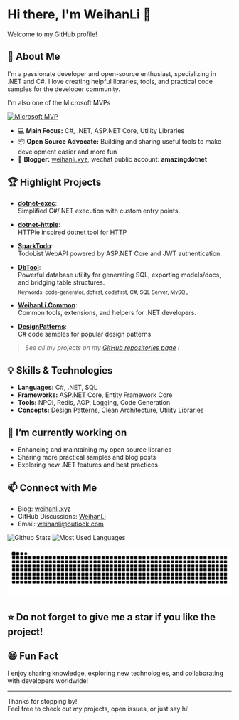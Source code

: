 # Hi there, I'm WeihanLi 👋

Welcome to my GitHub profile!

## 🚀 About Me

I'm a passionate developer and open-source enthusiast, specializing in .NET and C#. I love creating helpful libraries, tools, and practical code samples for the developer community.

I'm also one of the Microsoft MVPs

[![Microsoft MVP](https://cdn.edi.wang/web-assets/mvp-logo.svg)](https://mvp.microsoft.com/en-US/mvp/profile/594ebabf-f3bd-eb11-bacc-0022481f2c24)


- 💻 **Main Focus:** C#, .NET, ASP.NET Core, Utility Libraries
- 📦 **Open Source Advocate:** Building and sharing useful tools to make development easier and more fun
- 📝 **Blogger:** [weihanli.xyz](https://weihanli.xyz), wechat public account: **amazingdotnet**

## 🏆 Highlight Projects

- [**dotnet-exec**](https://github.com/WeihanLi/dotnet-exec):  
  Simplified C#/.NET execution with custom entry points.

- [**dotnet-httpie**](https://github.com/WeihanLi/dotnet-httpie):  
  HTTPie inspired dotnet tool for HTTP

- [**SparkTodo**](https://github.com/WeihanLi/SparkTodo):  
  TodoList WebAPI powered by ASP.NET Core and JWT authentication.

- [**DbTool**](https://github.com/WeihanLi/DbTool):  
  Powerful database utility for generating SQL, exporting models/docs, and bridging table structures.  
  <sub>Keywords: code-generator, dbfirst, codefirst, C#, SQL Server, MySQL</sub>

- [**WeihanLi.Common**](https://github.com/WeihanLi/WeihanLi.Common):  
  Common tools, extensions, and helpers for .NET developers.

- [**DesignPatterns**](https://github.com/WeihanLi/DesignPatterns):  
  C# code samples for popular design patterns.

> _See all my projects on my [GitHub repositories page](https://github.com/WeihanLi?tab=repositories) !_

## 💡 Skills & Technologies

- **Languages:** C#, .NET, SQL
- **Frameworks:** ASP.NET Core, Entity Framework Core
- **Tools:** NPOI, Redis, AOP, Logging, Code Generation
- **Concepts:** Design Patterns, Clean Architecture, Utility Libraries

## 🌱 I’m currently working on

- Enhancing and maintaining my open source libraries
- Sharing more practical samples and blog posts
- Exploring new .NET features and best practices

## 📫 Connect with Me

- Blog: [weihanli.xyz](https://weihanli.xyz)
- GitHub Discussions: [WeihanLi](https://github.com/WeihanLi)
- Email: <weihanli@outlook.com>

![Github Stats](https://github-readme-stats.vercel.app/api?username=WeihanLi&show_icons=true&theme=dark&count_private=true)
![Most Used Languages](https://github-readme-stats.vercel.app/api/top-langs/?username=WeihanLi&theme=dark&layout=compact)

<picture>
  <source
    media="(prefers-color-scheme: dark)"
    srcset="https://raw.githubusercontent.com/WeihanLi/WeihanLi/output/github-contribution-grid-snake-dark.svg"
  />
  <source
    media="(prefers-color-scheme: light)"
    srcset="https://raw.githubusercontent.com/WeihanLi/WeihanLi/output/github-contribution-grid-snake.svg"
  />
  <img
    alt="github contribution grid snake animation"
    src="https://raw.githubusercontent.com/WeihanLi/WeihanLi/output/github-contribution-grid-snake.svg"
  />
</picture>

## ⭐️ Do not forget to give me a star if you like the project!

## 😄 Fun Fact

I enjoy sharing knowledge, exploring new technologies, and collaborating with developers worldwide!

---

Thanks for stopping by!  
Feel free to check out my projects, open issues, or just say hi!


